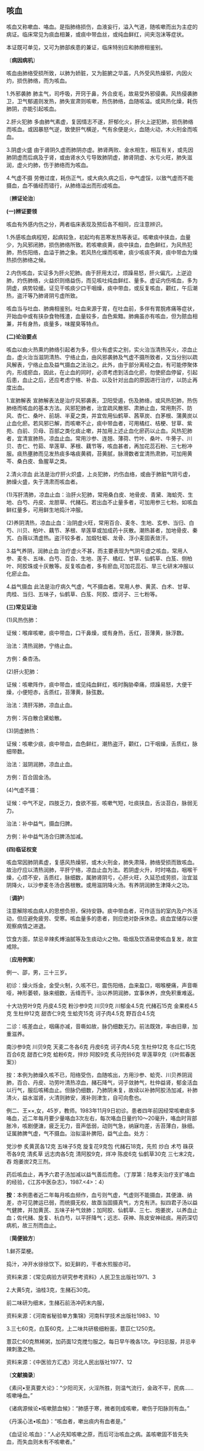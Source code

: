 ## 咳血

咳血又称嗽血、咯血。是指肺络损伤，血液妄行，溢入气道，随咳嗽而出为主症的病证。临床常见为痰血相兼，或痰中带血丝，或纯血鲜红，间夹泡沫等症状。

本证既可单见，又可为肺部疾患的兼证，临床特别应和肺痨相鉴别。

〔**病因病机**〕

咳血由肺络受损所致，以肺为娇脏，又为脏腑之华盖，凡外受风热燥邪，内因火灼，损伤肺络，而为咳血。

1.外邪袭肺 肺主气，司呼吸，开窍于鼻，外合皮毛，故易受外邪侵袭。风热侵袭肺卫，卫气郁遏则发热，肺失宣肃则咳嗽，热伤肺络，血随咳溢。或风热化燥，耗伤肺阴，亦能引起咳血。

2.肝火犯肺 多由肺气素虚，复因情志不遂，肝郁化火，肝火上逆犯肺，损伤肺络而咳血。或因暴怒气逆，致使肝气横逆，气有余便是火，血随火动，木火刑金而咳血。

3.阴虚火盛 由于肾阴久虚而肺阴亦虚。肺肾两败、金水相生，相互有关，或先因肺阴虚而后病及于肾，或由肾水久亏导致肺阴虚，肺肾阴虚、水亏火旺，肺失滋润，虚火灼肺，伤于肺络而为咳血。

4.气虚不摄 劳倦过度，耗伤正气，或大病久病之后，中气虚馁，以致气虚而不能摄血，血不循经而错行，从肺络溢出而形成咳血。

〔**辨证论治**〕

**(一)辨证要领**

咳血有外感内伤之分，两者临床表现及预后各不相同，应注意辨识。

1.外感咳血病程短，起病较急，初起均有恶寒发热等表证。咳嗽痰中挟血，血量少，为风邪闭肺，损伤肺络所致。若咳嗽痰黄，痰中挟血，血色鲜红，为风热犯肺，热伤阳络，血溢于肺之象。若风热化燥而咳嗽，痰少咳痰不爽，痰中带血为燥热损伤肺络之候。

2.内伤咳血，实证多为肝火犯肺。由于肝用太过，烦躁易怒，肝火偏亢，上逆迫肺，灼伤肺络，火益炽则络益伤，而见咳吐纯血鲜红、量多。虚证内伤咳血，多为阴虚，病势较缓。证见干咳痰少口干咽燥，痰中带血，或反复咳血，颧红，午后潮热，盗汗等乃肺肾阴亏虚所致。

咳血当与吐血、肺痈相鉴别。吐血来源于胃，在吐血前，多伴有胃脘疼痛等症状，开始血中或有挟杂食物残渣，血量较多，血色紫黯。肺痈虽亦有咳血，但为脓血相兼，并有身热，痰量多，味腥臭等特点。

**(二)论治要点**

咳血以由火热熏灼肺络引起者为多，但火有虚实之别，实火治当清热泻火，凉血止血，虚火治当滋阴清热、宁络止血，由风邪袭肺及气虚不摄所致者，又当分别以疏风解表，宁络止血及益气摄血之法治之。此外，由于部分离经之血，有可能停聚体内，形成瘀血，因此，在止血的同时，必须考虑到活血化瘀，勿使瘀血停留，引起后患，血止之后，还应考虑宁络、补血、以及针对出血的原因进行治疗，以防止再度出血。

1.宣肺解表 宣肺解表法是治疗风邪袭表，卫阳受遏，伤及肺络，或风热犯肺，热伤肺络而咳血的基本方法。风邪犯肺者，治宜疏风散邪、肃肺止血，常用荆芥、防风、杏仁、桑叶、前胡、半夏之类，并宜佐用仙鹤草、茜草炭、白茅根、蒲黄炭以止血化瘀。若风邪已解，而咳嗽不止，痰中带血者，可用橘红、桔梗、甘草、紫苑、白前、贝母、百部之类化痰止嗽，并加用上述止血化瘀药以止血。风热犯肺者，宜清宣肺热，凉血止血。常用沙参、连翘、薄荷、竹叶、桑叶、牛蒡子、川贝、杏仁、竹茹、旱莲草、茅根、藕节等，咳血甚者，再加花蕊石粉、三七粉冲服。痰热壅肺而见发热痰多咯痰黄稠，苔黄腻，脉滑数者宜清热肃肺，可加用黄芩、桑白皮、鱼腥草之类。

2.清火凉血 此法是治疗肝火炽盛，上炎犯肺，灼伤血络，或由于肺脏气阴亏虚，肺燥火盛，失于清肃而咳血者。

(1)泻肝清肺，凉血止血：治肝火犯肺，常用桑白皮、地骨皮、青黛、海蛤壳、生地、白芍、丹皮、龙胆草、代赭石。若出血不止量多者，可加用参三七粉。如咳血鲜红量多，可用鲜生地捣汁冲服。

(2)养阴清热，凉血止血：治阴虚火旺，常用百合、麦冬、生地、玄参、当归、白芍、川贝、柏叶、藕节、茅根、旱莲草或加成药十灰散。潮热甚者，加地骨皮、秦艽、白薇以清虚热。盗汗较多者，加煅牡蛎、龙骨、浮小麦固表敛汗。

3.益气养阴，润肺止血 治疗虚火不甚，而主要表现为气阴亏虚之咳血，常用人参、麦冬、五味、白芍、百合、生地、莲子、橘红、甘草、仙鹤草、白芨、侧柏叶、阿胶珠或十灰散等。反复咳血者，多有瘀血,可加花蕊石、旱三七研末冲服以化瘀止血。

4.益气摄血 此法是治疗病久气虚，气不摄血者。常用人参、黄芪、白术、甘草、肉桂、当归、五味子，仙鹤草、白芨、阿胶、煨诃子、三七粉等。

**(三)常见证治**

(1)风热伤肺：

证候：喉痒咳嗽，痰中带血，口干鼻燥，或有身热，舌红，苔薄黄，脉浮数。

治法：清热润肺，宁络止血。

方例：桑杏汤。

(2)肝火犯肺：

证候：咳嗽阵作，痰中带血，或见纯血鲜红，咳时胸胁牵痛，烦躁易怒，大便干燥，小便短赤，舌质红，苔薄黄，脉弦数。

治法：清肝泻肺，凉血止血。

方例：泻白散合黛蛤散。

(3)阴虚肺热：

证候：咳嗽少痰，痰中带血，血色鲜红，潮热盗汗，颧红，口干咽燥，舌质红，脉细带数。

治法：滋阴润肺，凉血止血。

方例：百合固金汤。

(4)气虚不摄：

证候：中气不足，四肢乏力，食欲不振，咳嗽气短，吐痰挟血，舌淡苔白，脉弱无力。

治法：补中益气，摄血归脾。

方例：补中益气汤合归脾汤加减。

**(四)临证权变**

咳血常因肺阴素虚，复感风热燥邪，或木火刑金，肺失肃降，肺络受损而致咳血。故治疗应以清热润肺，平肝宁络，凉血止血为法。若阴虚火升，时时咯血，咽喉干燥，心烦不安，舌质红，脉细数，属肺肾阴亏，心肝火旺，久延恐成劳损，治宜滋阴降火，以沙参麦冬汤合茜根散。或用滋阴降火汤。有养阴润肺生津降火之功。

〔**调护**〕

注意解除咳血病人的思想负担，保持安静。痰中带血者，可作适当的室内及户外活动，但应避免疲劳、受寒。咳血量多的患者，则应绝对卧床休息。痰血宜储存以便观察病情之进退。

饮食方面，禁忌辛辣炙煿油腻等及生痰动火之物。吸烟及饮酒易使咳血复发，故宜戒除。

〔**应用例案**〕

例一、邵，男，三十三岁。

初诊：燥火烁金，金受火制，久咳不巳，震伤阳络，血来盈口，咽喉梗痛，声音嘶哑，神形萎顿，脉来细数，舌绛而干。治以养阴润肺，宜事休养，庶免积重难返。

十大功劳叶9克 丹皮4.5克 粉沙参9克 川贝9克 川郁金4.5克 代赭石15克 金果榄4.5克 生杜仲12克 甜杏仁9克 生蛤壳15克 诃子肉4.5克 野百合4.5克

二诊：咳差血止，咽痛亦减，音嘶如故，脉仍细数无力。前法既效，率由旧章，加重滋养。

南沙参9克 川贝9克 天麦二冬各6克 丹皮6克 诃子肉4.5克 生杜仲12克 冬瓜仁15克 百合6克 甜杏仁9克 蛤粉6克，拌炒 阿胶9克 炙马兜铃6克 旱莲草9克（《叶熙春医案》）

按：本例为肺燥久咳不已，阳络受伤，血随咳出，方用沙参、蛤壳、川贝养阴润肺，百合、丹皮、功劳叶清热凉血，赭石降气，诃子敛肺气，杜仲益肾，郁金活血以行气，服后咳稀血止。但脉仍细数，乃肺阴未复，故续以补肺阿胶汤加减，补肺清火，益水滋肾，火清则肺安，液补则津生，自可向愈也。

例二、王××,女，45岁，教师。1983年11月9日初诊。患者四年前因经常咳嗽痰多咯血，近二年每月要少量咯血3次左右，每次咯血日量约10〜20毫升，咯血时背部胀冷，咳剧便溏，疲乏无力，音声低弱，动则气急，纳寐均差，舌苔薄白，脉细。证属肺脾气虚，气不摄血。治拟温补脾阳，益气止血。处方：

党沙参 炙黄芪各12克 五味子5克 旋复花9克包 代赭石18克，先煎 炒白 术芍 硃茯苓各9克 清炙草 远志肉各5克 清阿胶9克，烊冲 陈皮6克 仙鹤草30克 三七末2克，吞 炮姜炭2克三剂。

药后咳血止，再予六君子汤加减以益气善后而愈。（丁厚第：陆孝夫治疗支扩咯血的经验，《江苏中医杂志》，1987.<4>：4）

**按**：本例患者近二年每月咳血频作，血亏则气虚，气虚则不能摄血，其便溏、纳差，亦可见脾运已弱，而统摄无权，故亟当固摄真气，方克有济。拟四君子汤以益气健脾，并加黄芪、五味子补气敛肺；加阿胶、仙鹤草、三七、炮姜炭，以养血止血；佐代赭、旋复、杭白芍，以平肝降气；远志、茯神、陈皮安神祛痰。用药深切病机，故三剂而血止。

〔**简便验方**〕

1.鲜芥菜梗。

捣汁，冲开水徐徐饮下。如无鲜的，干者水煎服亦可。

资料来源：《常见病验方研究参考资料》人民卫生出版社1971、3

2.大黄5克，油桂3克，生赭石30克。

前二味研为细末，生赭石前汤冲药末内服，

资料来源：《河南省秘验单方集锦》河南科学技术出版社1983、10

3.三七60克，白芨60克，上二味共研极细粉面，薏苡仁1250克。

薏苡仁60克熬稀粥，加药面12克搅匀服之。每日早午晚各1次。孕妇忌服，并忌辛辣刺激之物。

资料来源：《中医验方汇选》河北人民出版社1977、12

〔**文献摘录**〕

《素问•至真要大论》：“少阳司天，火淫所胜，则温气流行，金政不平，民病……咳嗽唾血。”

《诸病源候论•咳嗽脓血候》：“肺感于寒，微者则成咳嗽，嗽伤于阳脉则有血。”

《丹溪心法•咳血》：“咳血者，嗽出痰内有血者是。”

《血证论.咳血》：“人必先知咳嗽之原，而后可治咳血之病。盖咳嗽固不皆先失血，而失血则未有不咳嗽者。”


